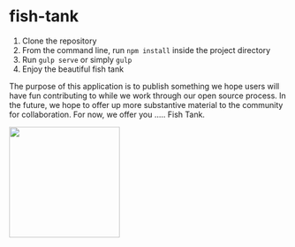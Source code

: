 fish-tank
==========

1. Clone the repository
2. From the command line, run `npm install` inside the project directory
3. Run `gulp serve` or simply `gulp`
4. Enjoy the beautiful fish tank

The purpose of this application is to publish something we hope users will have fun contributing to while we work through our open source process.  In the future, we hope to offer up more substantive material to the community for collaboration. For now, we offer you ..... Fish Tank.

<img src="https://github.com/wwt-inc/fish-tank/blob/master/printscreen.png" width="200"/>

